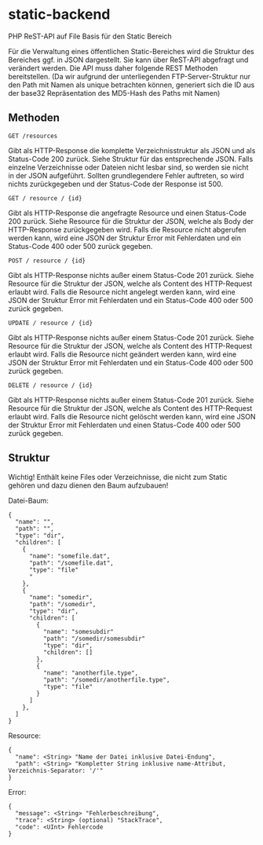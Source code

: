 # static-backend
PHP ReST-API auf File Basis für den Static Bereich

Für die Verwaltung eines öffentlichen Static-Bereiches wird die Struktur des Bereiches ggf. in JSON dargestellt.
Sie kann über ReST-API abgefragt und verändert werden. Die API muss daher folgende REST Methoden bereitstellen. 
(Da wir aufgrund der unterliegenden FTP-Server-Struktur nur den Path mit Namen als unique betrachten können, 
generiert sich die ID aus der base32 Repräsentation des MD5-Hash des Paths mit Namen)


## Methoden

`GET /resources`

Gibt als HTTP-Response die komplette Verzeichnisstruktur als JSON und als Status-Code 200 zurück. 
Siehe Struktur für das entsprechende JSON.
Falls einzelne Verzeichnisse oder Dateien nicht lesbar sind, so werden sie nicht in der JSON aufgeführt.
Sollten grundlegendere Fehler auftreten, so wird nichts zurückgegeben und der Status-Code der Response ist 500.


`GET / resource / {id}`

Gibt als HTTP-Response die angefragte Resource und einen Status-Code 200 zurück.
Siehe Resource für die Struktur der JSON, welche als Body der HTTP-Response zurückgegeben wird.
Falls die Resource nicht abgerufen werden kann, wird eine JSON der Struktur Error mit Fehlerdaten und ein Status-Code 400 oder 500 zurück gegeben.


`POST / resource / {id}`

Gibt als HTTP-Response nichts außer einem Status-Code 201 zurück.
Siehe Resource für die Struktur der JSON, welche als Content des HTTP-Request erlaubt wird.
Falls die Resource nicht angelegt werden kann, wird eine JSON der Struktur Error mit Fehlerdaten und ein Status-Code 400 oder 500 zurück gegeben.


`UPDATE / resource / {id}`

Gibt als HTTP-Response nichts außer einem Status-Code 201 zurück.
Siehe Resource für die Struktur der JSON, welche als Content des HTTP-Request erlaubt wird.
Falls die Resource nicht geändert werden kann, wird eine JSON der Struktur Error mit Fehlerdaten und ein Status-Code 400 oder 500 zurück gegeben.


`DELETE / resource / {id}`

Gibt als HTTP-Response nichts außer einem Status-Code 201 zurück.
Siehe Resource für die Struktur der JSON, welche als Content des HTTP-Request erlaubt wird.
Falls die Resource nicht gelöscht werden kann, wird eine JSON der Struktur Error mit Fehlerdaten und einen Status-Code 400 oder 500 zurück gegeben.



## Struktur
Wichtig! Enthält keine Files oder Verzeichnisse, die nicht zum Static gehören und dazu dienen den Baum aufzubauen!

Datei-Baum:
```
{
  "name": "",
  "path": "",
  "type": "dir",
  "children": [
    {
      "name": "somefile.dat",
      "path": "/somefile.dat",
      "type": "file"
      "
    },
    {
      "name": "somedir",
      "path": "/somedir",
      "type": "dir",
      "children": [
        {
          "name": "somesubdir"
          "path": "/somedir/somesubdir"
          "type": "dir",
          "children": []
        },
        {
          "name": "anotherfile.type",
          "path": "/somedir/anotherfile.type",
          "type": "file"
        }
      ]
    },
  ]
}
```

Resource:
```
{
  "name": <String> "Name der Datei inklusive Datei-Endung",
  "path": <String> "Kompletter String inklusive name-Attribut, Verzeichnis-Separator: '/'"
}
```
Error:
```
{
  "message": <String> "Fehlerbeschreibung",
  "trace": <String> (optional) "StackTrace",
  "code": <UInt> Fehlercode
}
```
